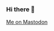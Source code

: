 ### Hi there 👋

<a rel="me" href="https://mastodon.social/@Jeetje">Me on Mastodon</a>
<!--
**SuperJan65/SuperJan65** is a ✨ _special_ ✨ repository because its `README.md` (this file) appears on your GitHub profile.

Here are some ideas to get you started:

- 🔭 I’m currently working on ...
- 🌱 I’m currently learning ...
- 👯 I’m looking to collaborate on ...
- 🤔 I’m looking for help with ...
- 💬 Ask me about ...
- 📫 How to reach me: ... <a href="https://https://mastodon.social/@Jeetje" rell="me"> Mastodon</a>
- 😄 Pronouns: ...
- ⚡ Fun fact: ...
-->
